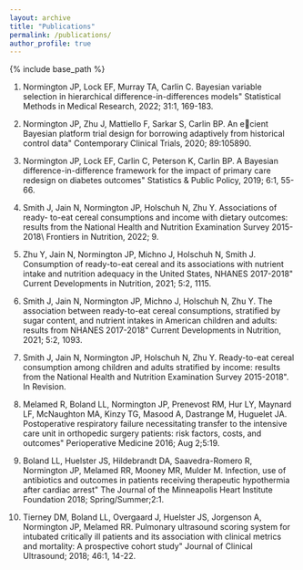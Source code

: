 ```yaml
---
layout: archive
title: "Publications"
permalink: /publications/
author_profile: true
---
```


{% include base_path %}

1. Normington JP, Lock EF, Murray TA, Carlin C. Bayesian variable selection in
hierarchical difference-in-differences models" Statistical Methods in Medical Research,
2022; 31:1, 169-183.

2. Normington JP, Zhu J, Mattiello F, Sarkar S, Carlin BP. An ecient Bayesian
platform trial design for borrowing adaptively from historical control data" Contemporary
Clinical Trials, 2020; 89:105890.

3. Normington JP, Lock EF, Carlin C, Peterson K, Carlin BP. A Bayesian
difference-in-difference framework for the impact of primary care redesign on
diabetes outcomes" Statistics & Public Policy, 2019; 6:1, 55-66.

4. Smith J, Jain N, Normington JP, Holschuh N, Zhu Y. Associations of ready-
to-eat cereal consumptions and income with dietary outcomes: results from the
National Health and Nutrition Examination Survey 2015-2018\ Frontiers in Nutrition,
2022; 9.

5. Zhu Y, Jain N, Normington JP, Michno J, Holschuh N, Smith J. Consumption
of ready-to-eat cereal and its associations with nutrient intake and nutrition
adequacy in the United States, NHANES 2017-2018" Current Developments in
Nutrition, 2021; 5:2, 1115.

6. Smith J, Jain N, Normington JP, Michno J, Holschuh N, Zhu Y. The association
between ready-to-eat cereal consumptions, stratified by sugar content, and nutrient
intakes in American children and adults: results from NHANES 2017-2018" Current
Developments in Nutrition, 2021; 5:2, 1093.

7. Smith J, Jain N, Normington JP, Holschuh N, Zhu Y. Ready-to-eat cereal
consumption among children and adults stratified  by income: results from the
National Health and Nutrition Examination Survey 2015-2018". In Revision.

8. Melamed R, Boland LL, Normington JP, Prenevost RM, Hur LY, Maynard LF,
McNaughton MA, Kinzy TG, Masood A, Dastrange M, Huguelet JA. Postoperative
respiratory failure necessitating transfer to the intensive care unit in orthopedic
surgery patients: risk factors, costs, and outcomes" Perioperative Medicine 2016;
Aug 2;5:19.

9. Boland LL, Huelster JS, Hildebrandt DA, Saavedra-Romero R, Normington JP,
Melamed RR, Mooney MR, Mulder M. Infection, use of antibiotics and outcomes
in patients receiving therapeutic hypothermia after cardiac arrest" The Journal
of the Minneapolis Heart Institute Foundation 2018; Spring/Summer;2:1.

10. Tierney DM, Boland LL, Overgaard J, Huelster JS, Jorgenson A, Normington
JP, Melamed RR. Pulmonary ultrasound scoring system for intubated critically
ill patients and its association with clinical metrics and mortality: A prospective
cohort study" Journal of Clinical Ultrasound; 2018; 46:1, 14-22.